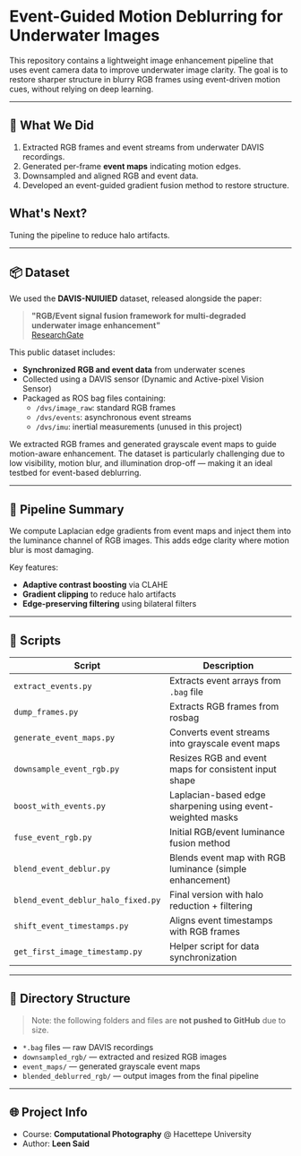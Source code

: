 # Event-Guided Motion Deblurring for Underwater Images

This repository contains a lightweight image enhancement pipeline that uses event camera data to improve underwater image clarity. The goal is to restore sharper structure in blurry RGB frames using event-driven motion cues, without relying on deep learning.

---

## 👀 What We Did

1. Extracted RGB frames and event streams from underwater DAVIS recordings.
2. Generated per-frame **event maps** indicating motion edges.
3. Downsampled and aligned RGB and event data.
4. Developed an event-guided gradient fusion method to restore structure.

## What's Next?
Tuning the pipeline to reduce halo artifacts.

---

## 📦 Dataset

We used the **DAVIS-NUIUIED** dataset, released alongside the paper:

> **"RGB/Event signal fusion framework for multi-degraded underwater image enhancement"**  
> [ResearchGate](https://www.researchgate.net/publication/381024944_RGBEvent_signal_fusion_framework_for_multi-degraded_underwater_image_enhancement)

This public dataset includes:
- **Synchronized RGB and event data** from underwater scenes
- Collected using a DAVIS sensor (Dynamic and Active-pixel Vision Sensor)
- Packaged as ROS bag files containing:
  - `/dvs/image_raw`: standard RGB frames
  - `/dvs/events`: asynchronous event streams
  - `/dvs/imu`: inertial measurements (unused in this project)

We extracted RGB frames and generated grayscale event maps to guide motion-aware enhancement. The dataset is particularly challenging due to low visibility, motion blur, and illumination drop-off — making it an ideal testbed for event-based deblurring.


---

## 🚀 Pipeline Summary

We compute Laplacian edge gradients from event maps and inject them into the luminance channel of RGB images. This adds edge clarity where motion blur is most damaging.

Key features:

* **Adaptive contrast boosting** via CLAHE
* **Gradient clipping** to reduce halo artifacts
* **Edge-preserving filtering** using bilateral filters

---

## 🔢 Scripts

| Script                             | Description                                                |
| ---------------------------------- | ---------------------------------------------------------- |
| `extract_events.py`                | Extracts event arrays from `.bag` file                     |
| `dump_frames.py`                   | Extracts RGB frames from rosbag                            |
| `generate_event_maps.py`           | Converts event streams into grayscale event maps           |
| `downsample_event_rgb.py`          | Resizes RGB and event maps for consistent input shape      |
| `boost_with_events.py`             | Laplacian-based edge sharpening using event-weighted masks |
| `fuse_event_rgb.py`                | Initial RGB/event luminance fusion method                  |
| `blend_event_deblur.py`            | Blends event map with RGB luminance (simple enhancement)   |
| `blend_event_deblur_halo_fixed.py` | Final version with halo reduction + filtering              |
| `shift_event_timestamps.py`        | Aligns event timestamps with RGB frames                    |
| `get_first_image_timestamp.py`     | Helper script for data synchronization                     |

---

## 📂 Directory Structure

> Note: the following folders and files are **not pushed to GitHub** due to size.

* `*.bag` files — raw DAVIS recordings
* `downsampled_rgb/` — extracted and resized RGB images
* `event_maps/` — generated grayscale event maps
* `blended_deblurred_rgb/` — output images from the final pipeline

---

## 🌐 Project Info

* Course: **Computational Photography** @ Hacettepe University
* Author: **Leen Said**

